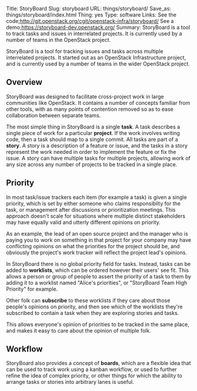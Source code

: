 Title: StoryBoard
Slug: storyboard
URL: things/storyboard/
Save_as: things/storyboard/index.html
Thing: yes
Type: software
Links: See the code;http://git.openstack.org/cgit/openstack-infra/storyboard/
       See a demo;https://storyboard-dev.openstack.org/
Summary: StoryBoard is a tool to track tasks and issues in interrelated projects. It is currently used by a number of teams in the OpenStack project.

StoryBoard is a tool for tracking issues and tasks across multiple
interrelated projects. It started out as an OpenStack Infrastructure
project, and is currently used by a number of teams in the wider
OpenStack project.

## Overview

StoryBoard was designed to facilitate cross-project work in large
communities like OpenStack. It contains a number of concepts familiar
from other tools, with as many points of contention removed so as to
ease collaboration between separate teams.

The most simple thing in StoryBoard is a single **task**. A task
describes a single piece of work for a particular **project**. If the
work involves writing code, then a task should map to a single commit.
All tasks are part of a **story**. A story is a description of a
feature or issue, and the tasks in a story represent the work needed
in order to implement the feature or fix the issue. A story can have
multiple tasks for multiple projects, allowing work of any size across
any number of projects to be tracked in a single place.

## Priority

In most task/issue trackers each item (for example a task) is given a
single priority, which is set by either someone who claims
responsibilty for the task, or management after discussions
or prioritization meetings. This approach doesn't scale for situations
where multiple distinct stakeholders may have equally valid and utterly
different opinions on priority.

As an example, the lead of an open source project and the manager who
is paying you to work on something in that project for your company
may have conflicting opinions on what the priorities for the project
should be, and obviously the project's work tracker will reflect the
project lead's opinions.

In StoryBoard there is no global priority field for tasks. Instead,
tasks can be added to **worklists**, which can be ordered however their
users' see fit. This allows a person or group of people to assert the
priority of a task to them by adding it to a worklist named "Alice's
priorities", or "StoryBoard Team High Priority" for example.

Other folk can **subscribe** to these worklists if they care about
those people's opinions on priority, and then see which of the
worklists they're subscribed to contain a task when they are exploring
stories and tasks.

This allows everyone's opinion of priorities to be tracked in the same
place, and makes it easy to care about the opinion of multiple folk.

## Workflow

StoryBoard also provides a concept of **boards**, which are a flexible
idea that can be used to track work using a kanban workflow, or used
to further refine the idea of complex priority, or other things for
which the ability to arrange tasks or stories into arbitrary lanes is
useful.
